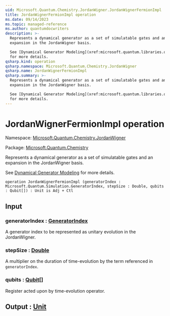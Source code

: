 ```yaml
---
uid: Microsoft.Quantum.Chemistry.JordanWigner.JordanWignerFermionImpl
title: JordanWignerFermionImpl operation
ms.date: 09/14/2023
ms.topic: managed-reference
ms.author: quantumdocwriters
description: >-
  Represents a dynamical generator as a set of simulatable gates and an
  expansion in the JordanWigner basis.

  See [Dynamical Generator Modeling](xref:microsoft.quantum.libraries.overview.data-structures#dynamical-generator-modeling)
  for more details.
qsharp.kind: operation
qsharp.namespace: Microsoft.Quantum.Chemistry.JordanWigner
qsharp.name: JordanWignerFermionImpl
qsharp.summary: >-
  Represents a dynamical generator as a set of simulatable gates and an
  expansion in the JordanWigner basis.

  See [Dynamical Generator Modeling](xref:microsoft.quantum.libraries.overview.data-structures#dynamical-generator-modeling)
  for more details.
---
```


# JordanWignerFermionImpl operation

Namespace: [Microsoft.Quantum.Chemistry.JordanWigner](xref:Microsoft.Quantum.Chemistry.JordanWigner)

Package: [Microsoft.Quantum.Chemistry](https://nuget.org/packages/Microsoft.Quantum.Chemistry)


Represents a dynamical generator as a set of simulatable gates and anexpansion in the JordanWigner basis.See [Dynamical Generator Modeling](xref:microsoft.quantum.libraries.overview.data-structures#dynamical-generator-modeling)for more details.

```qsharp
operation JordanWignerFermionImpl (generatorIndex : Microsoft.Quantum.Simulation.GeneratorIndex, stepSize : Double, qubits : Qubit[]) : Unit is Adj + Ctl
```


## Input

### generatorIndex : [GeneratorIndex](xref:Microsoft.Quantum.Simulation.GeneratorIndex)

A generator index to be represented as unitary evolution in the JordanWigner.


### stepSize : [Double](xref:microsoft.quantum.qsharp.valueliterals#double-literals)

A multiplier on the duration of time-evolution by the term referencedin `generatorIndex`.


### qubits : [Qubit](xref:microsoft.quantum.qsharp.valueliterals#qubit-literals)[]

Register acted upon by time-evolution operator.



## Output : [Unit](xref:microsoft.quantum.qsharp.valueliterals#unit-literal)

